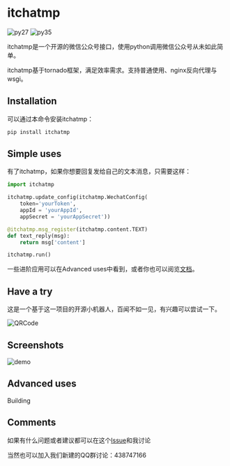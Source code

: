 # itchatmp

![py27][py27] ![py35][py35]

itchatmp是一个开源的微信公众号接口，使用python调用微信公众号从未如此简单。

itchatmp基于tornado框架，满足效率需求。支持普通使用、nginx反向代理与wsgi。

## Installation

可以通过本命令安装itchatmp：

```python
pip install itchatmp
```

## Simple uses

有了itchatmp，如果你想要回复发给自己的文本消息，只需要这样：

```python
import itchatmp

itchatmp.update_config(itchatmp.WechatConfig(
    token='yourToken',
    appId = 'yourAppId',
    appSecret = 'yourAppSecret'))

@itchatmp.msg_register(itchatmp.content.TEXT)
def text_reply(msg):
    return msg['content']

itchatmp.run()
```

一些进阶应用可以在Advanced uses中看到，或者你也可以阅览[文档][document]。

## Have a try

这是一个基于这一项目的开源小机器人，百闻不如一见，有兴趣可以尝试一下。

![QRCode][robot-qr]

## Screenshots

![demo][demo]

## Advanced uses

Building

## Comments

如果有什么问题或者建议都可以在这个[Issue][issue#1]和我讨论

当然也可以加入我们新建的QQ群讨论：438747166

[py27]: https://img.shields.io/badge/python-2.7-ff69b4.svg
[py35]: https://img.shields.io/badge/python-3.5-red.svg
[english-version]: https://github.com/littlecodersh/itchatmp/blob/master/README_EN.md
[document]: https://itchat.readthedocs.org/zh/latest/
[robot-qr]: http://7xrip4.com1.z0.glb.clouddn.com/MyPlatform%2F%E6%BC%94%E7%A4%BA%E4%BA%8C%E7%BB%B4%E7%A0%81.jpg?imageView/2/w/200/
[demo]: http://7xrip4.com1.z0.glb.clouddn.com/MyPlatform%2F%E5%85%AC%E4%BC%97%E5%8F%B7%E6%BC%94%E7%A4%BA.png?imageView/2/w/200/
[issue#1]: https://github.com/littlecodersh/itchatmp/issues/1
